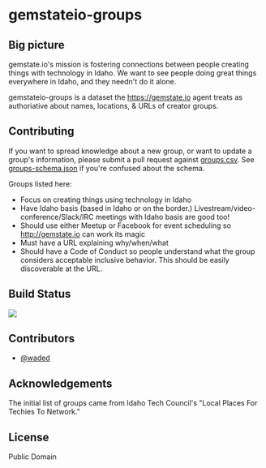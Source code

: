 # gemstateio-groups

## Big picture

gemstate.io's mission is fostering connections between people creating things with technology in Idaho. We want to see people doing great things everywhere in Idaho, and they needn't do it alone.

gemstateio-groups is a dataset the https://gemstate.io agent treats as authoriative about names, locations, & URLs of creator groups.

## Contributing

If you want to spread knowledge about a new group, or want to update a group's information, please submit a pull request against [groups.csv](https://github.com/waded/gemstateio-groups/blob/master/groups.csv). See [groups-schema.json](https://github.com/waded/gemstateio-groups/blob/master/groups-schema.json) if you're confused about the schema.

Groups listed here:

- Focus on creating things using technology in Idaho
- Have Idaho basis (based in Idaho or on the border.) Livestream/video-conference/Slack/IRC meetings with Idaho basis are good too!
- Should use either Meetup or Facebook for event scheduling so http://gemstate.io can work its magic
- Must have a URL explaining why/when/what
- Should have a Code of Conduct so people understand what the group considers acceptable inclusive behavior. This should be easily discoverable at the URL.

## Build Status

[![](https://travis-ci.org/waded/gemstateio-groups.svg?branch=master)](https://travis-ci.org/waded/gemstateio-groups)

## Contributors
- [@waded](https://github.com/waded)

## Acknowledgements
The initial list of groups came from Idaho Tech Council's "Local Places For Techies To Network."

## License
Public Domain
